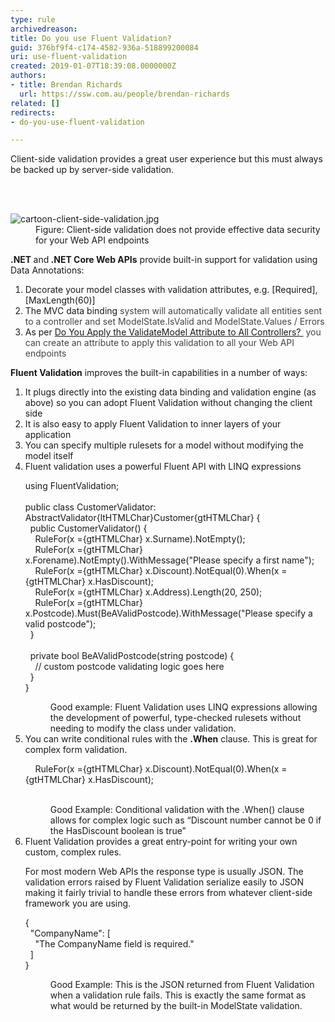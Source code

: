 ```yaml
---
type: rule
archivedreason: 
title: Do you use Fluent Validation?
guid: 376bf9f4-c174-4582-936a-518899200084
uri: use-fluent-validation
created: 2019-01-07T18:39:08.0000000Z
authors:
- title: Brendan Richards
  url: https://ssw.com.au/people/brendan-richards
related: []
redirects:
- do-you-use-fluent-validation

---
```



<p class="ssw15-rteElement-P">Client-side validation provides a great user experience but this must always be backed up by server-side validation. <br></p>
<br><excerpt class='endintro'></excerpt><br>
<dl class="image"><dt><img src="/PublishingImages/cartoon-client-side-validation.jpg" alt="cartoon-client-side-validation.jpg" /></dt><dd>Figure&#58; Client-side validation does not provide effective data security for your Web API endpoints</dd></dl><p>
   <b>.NET </b>and<b> .NET Core Web APIs</b> provide built-in support for validation using Data Annotations&#58;</p><ol><li>Decorate your model classes with validation attributes, e.g. [Required], [MaxLength(60)]<br></li><li>The MVC data binding<span style="color&#58;#444444;"> system will automatically validate all entities sent to a controller and set ModelState.IsValid and ModelState.Values / Errors</span><br></li><li>As per&#160;<a href="/_layouts/15/FIXUPREDIRECT.ASPX?WebId=3dfc0e07-e23a-4cbb-aac2-e778b71166a2&amp;TermSetId=07da3ddf-0924-4cd2-a6d4-a4809ae20160&amp;TermId=66e27ee9-7734-4cbd-8d40-ec6ff492fe59">Do You Apply the ValidateModel Attribute to All Controllers? </a> <span style="color&#58;#444444;">&#160;you can create an attribute to apply this validation to all your Web API endpoints</span><br></li></ol><p class="ssw15-rteElement-P">
   <b>Fluent Validation</b> improves the built-in capabilities in a number of ways&#58;</p><ol><li>It plugs directly into the existing data binding and validation engine (as above) so you can adopt Fluent Validation without changing the client side<br></li><li>It is also easy to apply Fluent Validation to inner layers of your application<br></li><li>You can specify multiple rulesets for a model without modifying the model itself<br></li><li>Fluent validation uses a powerful Fluent API with LINQ expressions<br>
<p class="ssw15-rteElement-CodeArea">using FluentValidation;<br><br>public class CustomerValidator&#58; AbstractValidator{ltHTMLChar}Customer{gtHTMLChar} &#123;<br>&#160; public CustomerValidator() &#123;<br>&#160;&#160;&#160; RuleFor(x ={gtHTMLChar} x.Surname).NotEmpty();<br>&#160;&#160;&#160; RuleFor(x ={gtHTMLChar} x.Forename).NotEmpty().WithMessage(&quot;Please specify a first name&quot;);<br>&#160;&#160;&#160; RuleFor(x ={gtHTMLChar} x.Discount).NotEqual(0).When(x ={gtHTMLChar} x.HasDiscount);<br>&#160;&#160;&#160; RuleFor(x ={gtHTMLChar} x.Address).Length(20, 250);<br>&#160;&#160;&#160; RuleFor(x ={gtHTMLChar} x.Postcode).Must(BeAValidPostcode).WithMessage(&quot;Please specify a valid postcode&quot;);<br>&#160; &#125;<br><br>&#160; private bool BeAValidPostcode(string postcode) &#123;<br>&#160;&#160;&#160; // custom postcode validating logic goes here<br>&#160; &#125;<br>&#125;<br></p><dd class="ssw15-rteElement-FigureGood">Good example&#58; Fluent Validation uses LINQ expressions allowing the development of powerful, type-checked rulesets without needing to modify the class under validation.&#160;</dd></li><li>You can write conditional rules with the <b>.When</b> clause. This is great for complex form validation.<br>
<p class="ssw15-rteElement-CodeArea">&#160;&#160;&#160; RuleFor(x ={gtHTMLChar} x.Discount).NotEqual(0).When(x ={gtHTMLChar} x.HasDiscount);<br><br></p><dd class="ssw15-rteElement-FigureGood">Good Example&#58; Conditional validation with the .When() clause allows for complex logic such as “Discount number cannot be 0 if the HasDiscount boolean is true”&#160;</dd></li><li>Fluent Validation provides a great entry-point for writing your own custom, complex rules.<p>For most modern Web APIs the response type is usually JSON. The validation errors raised by Fluent Validation serialize easily to JSON making it fairly trivial to handle these errors from whatever client-side framework you are using.<br></p><p class="ssw15-rteElement-CodeArea">&#123;<br>&#160; &quot;CompanyName&quot;&#58; [<br>&#160;&#160;&#160; &quot;The CompanyName field is required.&quot;<br>&#160; ]<br>&#125;</p><dd class="ssw15-rteElement-FigureGood">Good Example&#58; This is the JSON returned from Fluent Validation when a validation rule fails. This is exactly the same format as what would be returned by the built-in ModelState validation.</dd></li></ol>​<br>


